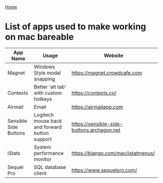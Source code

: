 <html><link rel="stylesheet" href="../assets/css/air.css"></html>

[Home](../index.html)

# List of apps used to make working on mac bareable

| App Name              	| Usage                                          	| Website                                    	|
|-----------------------	|------------------------------------------------	|--------------------------------------------	|
| Magnet                	| Windows Style modal snapping                   	| https://magnet.crowdcafe.com               	|
| Contexts              	| Better 'alt tab' with custom hotkeys           	| https://contexts.co/                       	|
| Airmail               	| Email                                          	| https://airmailapp.com                     	|
| Sensible Side Buttons 	| Logitech mouse back and forward button support 	| https://sensible-side-buttons.archagon.net 	|
| iStats                	| System performance monitor                     	| https://bjango.com/mac/istatmenus/         	|
| Sequel Pro            	| SQL database client                            	| https://www.sequelpro.com/                 	|
